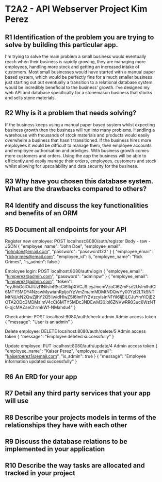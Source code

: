 # T2A2 - API Webserver Project Kim Perez

## R1	Identification of the problem you are trying to solve by building this particular app.

I'm trying to solve the main problem a small business would eventually reach when their business is rapidly growing, they are managing more employees, handling more stock and getting an increased intake of customers. Most small businesses would have started with a manual paper based system, which would be perfectly fine for a much smaller business just starting out but eventually a transition to a relational database system would be incredibly beneficial to the business' growth. I've designed my web API and database specifically for a stonemason business that stocks and sells stone materials.

## R2	Why is it a problem that needs solving?

If the business keeps using a manual paper based system whilst expecting business growth then the business will run into many problems. Handling a warehouse with thousands of stock materials and products would easily overwhelm a business that hasn't transitioned. If the business hires more employees it would be difficult to manage them, their employee accounts and employee authorisation and priviliges. With business growth comes more customers and orders. Using the app the business will be able to efficiently and easily manage their orders, employees, customers and stock whilst allowing for upscalability and data security for the business.

## R3	Why have you chosen this database system. What are the drawbacks compared to others?

## R4	Identify and discuss the key functionalities and benefits of an ORM

## R5	Document all endpoints for your API

Register new employee:
POST
localhost:8080/auth/register
Body - raw - JSON
{
  "employee_name": "John Doe",
  "employee_email": "johndoe@email.com",
  "password": "password123"
}
{
    "employee_email": "rickgrimes@email.com",
    "employee_id": 5,
    "employee_name": "Rick Grimes",
    "is_admin": false
}

Employee login:
POST
localhost:8080/auth/login
{
    "employee_email": "kimperez@admin.com",
    "password": "adminpw"
}
{
    "employee_email": "kimperez@admin.com",
    "token": "eyJhbGciOiJIUzI1NiIsInR5cCI6IkpXVCJ9.eyJmcmVzaCI6ZmFsc2UsImlhdCI6MTY5MDY4NzcwMywianRpIjoiYzVmZmJmMDMtNDQwYy00YzI2LTk5NTMtNjUxN2QwZjlhY2Q5IiwidHlwZSI6ImFjY2VzcyIsInN1YiI6IjEiLCJuYmYiOjE2OTA2ODc3MDMsImV4cCI6MTY5MDc3NDEwM30.bl6ZNVwRR03uc6WzNT6-qjcMAZaeChrmkWf-NMahdu4"
}

Check admin:
POST
localhost:8080/auth/check-admin
Admin access token
{
    "message": "User is an admin"
}

Delete employee:
DELETE
localhost:8080/auth/delete/5
Admin access token
{
    "message": "Employee deleted successfully"
}

Update employee:
PUT
localhost:8080/auth/update/4
Admin access token
{
  "employee_name": "Kaiser Perez",
  "employee_email": "kaiserperez1@email.com",
  "is_admin": true
}
{
    "message": "Employee information updated successfully"
}


## R6	An ERD for your app

## R7	Detail any third party services that your app will use

## R8	Describe your projects models in terms of the relationships they have with each other

## R9	Discuss the database relations to be implemented in your application

## R10	Describe the way tasks are allocated and tracked in your project